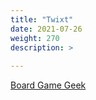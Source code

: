 ```yaml
---
title: "Twixt"
date: 2021-07-26
weight: 270
description: >
  
---
```


[Board Game Geek](https://boardgamegeek.com/boardgame/949/twixt)